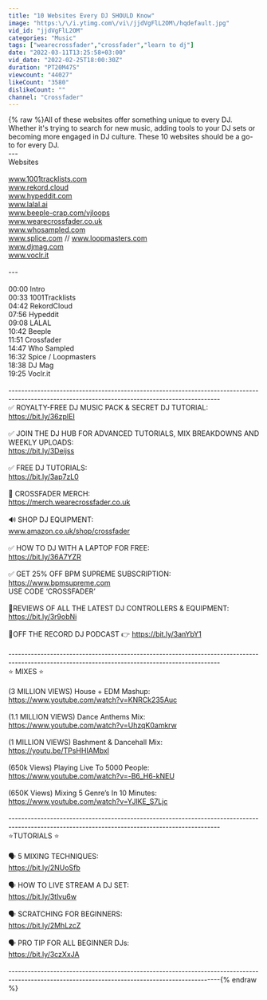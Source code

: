 ```yaml
---
title: "10 Websites Every DJ SHOULD Know"
image: "https:\/\/i.ytimg.com\/vi\/jjdVgFlL2OM\/hqdefault.jpg"
vid_id: "jjdVgFlL2OM"
categories: "Music"
tags: ["wearecrossfader","crossfader","learn to dj"]
date: "2022-03-11T13:25:58+03:00"
vid_date: "2022-02-25T18:00:30Z"
duration: "PT20M47S"
viewcount: "44027"
likeCount: "3580"
dislikeCount: ""
channel: "Crossfader"
---
```

{% raw %}All of these websites offer something unique to every DJ. Whether it's trying to search for new music, adding tools to your DJ sets or becoming more engaged in DJ culture. These 10 websites should be a go-to for every DJ.<br />---<br />Websites<br /><br />www.1001tracklists.com<br />www.rekord.cloud<br />www.hypeddit.com<br />www.lalal.ai<br />www.beeple-crap.com/vjloops<br />www.wearecrossfader.co.uk<br />www.whosampled.com<br />www.splice.com // www.loopmasters.com<br />www.djmag.com<br />www.voclr.it<br /><br />---<br /><br />00:00 Intro<br />00:33 1001Tracklists<br />04:42 RekordCloud<br />07:56 Hypeddit<br />09:08 LALAL<br />10:42 Beeple<br />11:51 Crossfader<br />14:47 Who Sampled<br />16:32 Spice / Loopmasters<br />18:38 DJ Mag<br />19:25 Voclr.it<br /><br />------------------------------------------------------------------------------------------------------------------------------------------------<br />✅ ROYALTY-FREE DJ MUSIC PACK &amp; SECRET DJ TUTORIAL:<br /><a rel="nofollow" target="blank" href="https://bit.ly/36zpIEI">https://bit.ly/36zpIEI</a><br /><br />✅ JOIN THE DJ HUB FOR ADVANCED TUTORIALS, MIX BREAKDOWNS AND WEEKLY UPLOADS: <br /><a rel="nofollow" target="blank" href="https://bit.ly/3Deijss">https://bit.ly/3Deijss</a><br /><br />✅ FREE DJ TUTORIALS:<br /><a rel="nofollow" target="blank" href="https://bit.ly/3ap7zL0">https://bit.ly/3ap7zL0</a><br /><br />👕 CROSSFADER MERCH:<br /><a rel="nofollow" target="blank" href="https://merch.wearecrossfader.co.uk">https://merch.wearecrossfader.co.uk</a><br /><br />🔊 SHOP DJ EQUIPMENT:<br />www.amazon.co.uk/shop/crossfader<br /><br />✅ HOW TO DJ WITH A LAPTOP FOR FREE: <br /><a rel="nofollow" target="blank" href="https://bit.ly/36A7YZR">https://bit.ly/36A7YZR</a><br /><br />✅ GET 25% OFF BPM SUPREME SUBSCRIPTION: <br /><a rel="nofollow" target="blank" href="https://www.bpmsupreme.com">https://www.bpmsupreme.com</a> <br />USE CODE ‘CROSSFADER’<br /><br />🚨REVIEWS OF ALL THE LATEST DJ CONTROLLERS &amp; EQUIPMENT: <a rel="nofollow" target="blank" href="https://bit.ly/3r9obNi">https://bit.ly/3r9obNi</a> <br /><br />🚨OFF THE RECORD DJ PODCAST 👉 <a rel="nofollow" target="blank" href="https://bit.ly/3anYbY1">https://bit.ly/3anYbY1</a><br /><br />------------------------------------------------------------------------------------------------------------------------------------------------<br />⭐ MIXES ⭐<br /><br />(3 MILLION VIEWS) House + EDM Mashup:<br /><a rel="nofollow" target="blank" href="https://www.youtube.com/watch?v=KNRCk235Auc">https://www.youtube.com/watch?v=KNRCk235Auc</a><br /><br />(1.1 MILLION VIEWS) Dance Anthems Mix:<br /><a rel="nofollow" target="blank" href="https://www.youtube.com/watch?v=UhzqK0amkrw">https://www.youtube.com/watch?v=UhzqK0amkrw</a><br /><br />(1 MILLION VIEWS) Bashment &amp; Dancehall Mix:<br /><a rel="nofollow" target="blank" href="https://youtu.be/TPsHHIAMbxI">https://youtu.be/TPsHHIAMbxI</a><br /><br />(650k Views) Playing Live To 5000 People:<br /><a rel="nofollow" target="blank" href="https://www.youtube.com/watch?v=-B6_H6-kNEU">https://www.youtube.com/watch?v=-B6_H6-kNEU</a><br /><br />(650K Views) Mixing 5 Genre’s In 10 Minutes:<br /><a rel="nofollow" target="blank" href="https://www.youtube.com/watch?v=YJlKE_S7Ljc">https://www.youtube.com/watch?v=YJlKE_S7Ljc</a><br /><br />------------------------------------------------------------------------------------------------------------------------------------------------<br />⭐TUTORIALS ⭐<br /><br />🗣 5 MIXING TECHNIQUES:<br /><a rel="nofollow" target="blank" href="https://bit.ly/2NUoSfb">https://bit.ly/2NUoSfb</a><br /><br />🗣 HOW TO LIVE STREAM A DJ SET:<br /><a rel="nofollow" target="blank" href="https://bit.ly/3tlvu6w">https://bit.ly/3tlvu6w</a><br /><br />🗣 SCRATCHING FOR BEGINNERS:<br /><a rel="nofollow" target="blank" href="https://bit.ly/2MhLzcZ">https://bit.ly/2MhLzcZ</a><br /><br />🗣 PRO TIP FOR ALL BEGINNER DJs:<br /><a rel="nofollow" target="blank" href="https://bit.ly/3czXxJA">https://bit.ly/3czXxJA</a><br /><br />------------------------------------------------------------------------------------------------------------------------------------------------{% endraw %}
